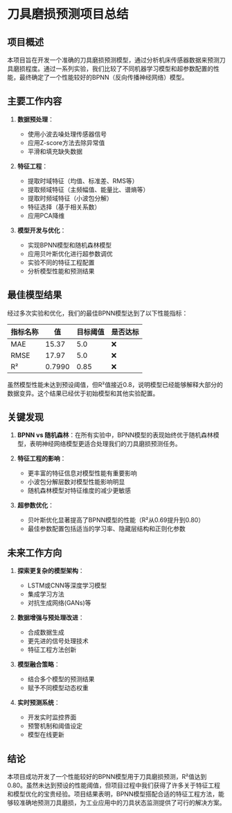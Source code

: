 # 刀具磨损预测项目总结

## 项目概述

本项目旨在开发一个准确的刀具磨损预测模型，通过分析机床传感器数据来预测刀具磨损程度。通过一系列实验，我们比较了不同机器学习模型和超参数配置的性能，最终确定了一个性能较好的BPNN（反向传播神经网络）模型。

## 主要工作内容

1. **数据预处理**：
   - 使用小波去噪处理传感器信号
   - 应用Z-score方法去除异常值
   - 平滑和填充缺失数据

2. **特征工程**：
   - 提取时域特征（均值、标准差、RMS等）
   - 提取频域特征（主频幅值、能量比、谱熵等）
   - 提取时频域特征（小波包分解）
   - 特征选择（基于相关系数）
   - 应用PCA降维

3. **模型开发与优化**：
   - 实现BPNN模型和随机森林模型
   - 应用贝叶斯优化进行超参数调优
   - 实验不同的特征工程配置
   - 分析模型性能和预测结果

## 最佳模型结果

经过多次实验和优化，我们的最佳BPNN模型达到了以下性能指标：

| 指标名称 | 值     | 目标阈值 | 是否达标 |
|---------|--------|---------|---------|
| MAE     | 15.37  | 5.0     | ❌      |
| RMSE    | 17.97  | 5.0     | ❌      |
| R²      | 0.7990 | 0.85    | ❌      |

虽然模型性能未达到预设阈值，但R²值接近0.8，说明模型已经能够解释大部分的数据变异。这个结果已经优于初始模型和其他实验配置。

## 关键发现

1. **BPNN vs 随机森林**：在所有实验中，BPNN模型的表现始终优于随机森林模型，表明神经网络模型更适合处理我们的刀具磨损预测任务。

2. **特征工程的影响**：
   - 更丰富的特征信息对模型性能有重要影响
   - 小波包分解层数对模型性能影响明显
   - 随机森林模型对特征维度的减少更敏感

3. **超参数优化**：
   - 贝叶斯优化显著提高了BPNN模型的性能（R²从0.69提升到0.80）
   - 最佳参数配置包括适当的学习率、隐藏层结构和正则化参数

## 未来工作方向

1. **探索更复杂的模型架构**：
   - LSTM或CNN等深度学习模型
   - 集成学习方法
   - 对抗生成网络(GANs)等

2. **数据增强与预处理改进**：
   - 合成数据生成
   - 更先进的信号处理技术
   - 特征工程方法创新

3. **模型融合策略**：
   - 结合多个模型的预测结果
   - 赋予不同模型动态权重

4. **实时预测系统**：
   - 开发实时监控界面
   - 预警机制和阈值设定
   - 模型在线更新

## 结论

本项目成功开发了一个性能较好的BPNN模型用于刀具磨损预测，R²值达到0.80。虽然未达到预设的性能阈值，但项目过程中我们获得了许多关于特征工程和模型优化的宝贵经验。项目结果表明，BPNN模型搭配合适的特征工程方法，能够较准确地预测刀具磨损，为工业应用中的刀具状态监测提供了可行的解决方案。 